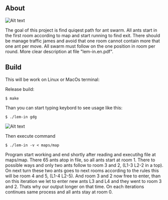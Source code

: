 ## About
![Alt text](https://github.com/artmalini/lem-in/res/ant.jpg "lem")

The goal of this project is find quiqest path for ant swarm. All ants start in the first room according to map and start running
to find exit. There should be manage traffic james and avoid that one room cannot contain more that one ant per move. All
swarm must follow on the one position in room per round. More clear description at file "lem-in.en.pdf".

## Build
This will be work on Linux or MacOs terminal:

   Release build:

```
$ make
```

   Than you can start typing keybord to see usage like this:

```
$ ./lem-in gdg
```
![Alt text](https://github.com/artmalini/lem-in/res/lem_usage.jpg "lem usage")

Then execute command
```
$ ./lem-in -v < maps/map
```

Program start working and end shortly after reading and executihg file at maps/map. There 65 ants atop in file, so all ants start
at room 1. There to possible ways and only two ants follow to room 3 and 2, (L1-3 L2-2 in a top). On next turn these two
ants goes to next rooms according to the rules this will be room 4 and 5, (L1-4 L2-5). And room 3 and 2 now free to enter, than
on this iteration we let to enter new ants L3 and L4 and they went to room 3 and 2. Thats why our output longer on that time. On
each iterations continues same process and all ants stay at room 0.
